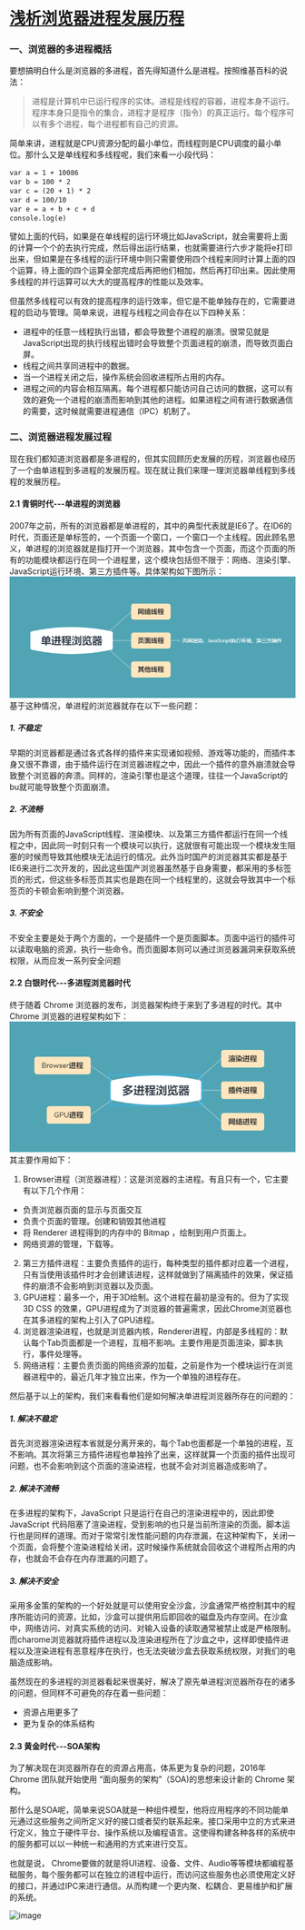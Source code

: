 # [浅析浏览器进程发展历程](https://github.com/srtian/Blog/issues/1)

### 一、浏览器的多进程概括
要想搞明白什么是浏览器的多进程，首先得知道什么是进程。按照维基百科的说法：
> 进程是计算机中已运行程序的实体。进程是线程的容器，进程本身不运行。程序本身只是指令的集合，进程才是程序（指令）的真正运行。每个程序可以有多个进程，每个进程都有自己的资源。

简单来讲，进程就是CPU资源分配的最小单位，而线程则是CPU调度的最小单位。那什么又是单线程和多线程呢，我们来看一小段代码：

```
var a = 1 + 10086
var b = 100 * 2
var c = (20 + 1) * 2
var d = 100/10
var e = a + b + c + d
console.log(e)
```
譬如上面的代码，如果是在单线程的运行环境比如JavaScript，就会需要将上面的计算一个个的去执行完成，然后得出运行结果，也就需要进行六步才能将e打印出来，但如果是在多线程的运行环境中则只需要使用四个线程来同时计算上面的四个运算，待上面的四个运算全部完成后再把他们相加，然后再打印出来。因此使用多线程的并行运算可以大大的提高程序的性能以及效率。

但虽然多线程可以有效的提高程序的运行效率，但它是不能单独存在的，它需要进程的启动与管理。简单来说，进程与线程之间会存在以下四种关系：
- 进程中的任意一线程执行出错，都会导致整个进程的崩溃。很常见就是JavaScript出现的执行线程出错时会导致整个页面进程的崩溃，而导致页面白屏。
- 线程之间共享同进程中的数据。
- 当一个进程关闭之后，操作系统会回收进程所占用的内存。
- 进程之间的内容会相互隔离。每个进程都只能访问自己访问的数据，这可以有效的避免一个进程的崩溃而影响到其他的进程。如果进程之间有进行数据通信的需要，这时候就需要进程通信（IPC）机制了。

### 二、浏览器进程发展过程
现在我们都知道浏览器都是多进程的，但其实回顾历史发展的历程，浏览器也经历了一个由单进程到多进程的发展历程。现在就让我们来理一理浏览器单线程到多线程的发展历程。

#### 2.1 青铜时代---单进程的浏览器
2007年之前，所有的浏览器都是单进程的，其中的典型代表就是IE6了。在ID6的时代，页面还是单标签的，一个页面一个窗口，一个窗口一个主线程。因此顾名思义，单进程的浏览器就是指打开一个浏览器，其中包含一个页面，而这个页面的所有的功能模块都运行在同一个进程里，这个模块包括但不限于：网络、渲染引擎、JavaScript运行环境、第三方插件等。具体架构如下图所示：
![image](https://github.com/srtian/2018-08-14-04-14-25-1534220065/blob/master/main/%E5%8D%95%E8%BF%9B%E7%A8%8B%E6%B5%8F%E8%A7%88%E5%99%A8%E6%9E%B6%E6%9E%84%E5%9B%BE.png?raw=true)
基于这种情况，单进程的浏览器就存在以下一些问题：
##### 1. 不稳定
早期的浏览器都是通过各式各样的插件来实现诸如视频、游戏等功能的，而插件本身又很不靠谱，由于插件运行在浏览器进程之中，因此一个插件的意外崩溃就会导致整个浏览器的奔溃。同样的，渲染引擎也是这个道理，往往一个JavaScript的bu就可能导致整个页面崩溃。
##### 2. 不流畅
因为所有页面的JavaScript线程、渲染模块、以及第三方插件都运行在同一个线程之中，因此同一时刻只有一个模块可以执行，这就很有可能出现一个模块发生阻塞的时候而导致其他模块无法运行的情况。此外当时国产的浏览器其实都是基于IE6来进行二次开发的，因此这些国产浏览器虽然基于自身需要，都采用的多标签页的形式，但这些多标签页其实也是跑在同一个线程里的，这就会导致其中一个标签页的卡顿会影响到整个浏览器。

##### 3. 不安全
不安全主要是处于两个方面的，一个是插件一个是页面脚本。页面中运行的插件可以读取电脑的资源，执行一些命令。而页面脚本则可以通过浏览器漏洞来获取系统权限，从而应发一系列安全问题
#### 2.2 白银时代---多进程浏览器时代
终于随着 Chrome 浏览器的发布，浏览器架构终于来到了多进程的时代。其中 Chrome 浏览器的进程架构如下：
![image](https://github.com/srtian/2018-08-14-04-14-25-1534220065/blob/master/main/%E5%A4%9A%E8%BF%9B%E7%A8%8B%E6%B5%8F%E8%A7%88%E5%99%A8.png?raw=true)
其主要作用如下：
1. Browser进程（浏览器进程）：这是浏览器的主进程。有且只有一个，它主要有以下几个作用：
- 负责浏览器页面的显示与页面交互
- 负责个页面的管理。创建和销毁其他进程
- 将 Renderer 进程得到的内存中的 Bitmap ，绘制到用户页面上。
- 网络资源的管理，下载等。
2. 第三方插件进程：主要负责插件的运行，每种类型的插件都对应着一个进程，只有当使用该插件时才会创建该进程，这样就做到了隔离插件的效果，保证插件的崩溃不会影响到浏览器以及页面。
3. GPU进程：最多一个，用于3D绘制。这个进程在最初是没有的。但为了实现 3D CSS 的效果，GPU进程成为了浏览器的普遍需求，因此Chrome浏览器也在其多进程的架构上引入了GPU进程。
4. 浏览器渲染进程，也就是浏览器内核，Renderer进程，内部是多线程的：默认每个Tab页面都是一个进程，互相不影响。主要作用是页面渲染，脚本执行，事件处理等。
5. 网络进程：主要负责页面的网络资源的加载，之前是作为一个模块运行在浏览器进程中的，最近几年才独立出来，作为一个单独的进程存在。

然后基于以上的架构，我们来看看他们是如何解决单进程浏览器所存在的问题的：
##### 1. 解决不稳定
首先浏览器渲染进程本省就是分离开来的，每个Tab也面都是一个单独的进程，互不影响。其次将第三方插件进程也单独拎了出来，这样就算一个页面的插件出现可问题，也不会影响到这个页面的渲染进程，也就不会对浏览器造成影响了。

##### 2. 解决不流畅
在多进程的架构下，JavaScript 只是运行在自己的渲染进程中的，因此即使 JavaScript 代码阻塞了渲染进程，受到影响的也只是当前所渲染的页面。脚本运行也是同样的道理。而对于常常引发性能问题的内存泄漏，在这种架构下，关闭一个页面，会将整个渲染进程给关闭，这时候操作系统就会回收这个进程所占用的内存，也就会不会存在内存泄漏的问题了。

##### 3. 解决不安全
采用多金策的架构的一个好处就是可以使用安全沙盒，沙盒通常严格控制其中的程序所能访问的资源，比如，沙盒可以提供用后即回收的磁盘及内存空间。在沙盒中，网络访问、对真实系统的访问、对输入设备的读取通常被禁止或是严格限制。而charome浏览器就将插件进程以及渲染进程所在了沙盒之中，这样即使插件进程以及渲染进程有恶意程序在执行，也无法突破沙盒去获取系统权限，对我们的电脑造成影响。


虽然现在的多进程的浏览器看起来很美好，解决了原先单进程浏览器所存在的诸多的问题，但同样不可避免的存在着一些问题：
- 资源占用更多了
- 更为复杂的体系结构

#### 2.3  黄金时代---SOA架构
为了解决现在浏览器所存在的资源占用高，体系更为复杂的问题，2016年 Chrome 团队就开始使用 “面向服务的架构”（SOA)的思想来设计新的 Chrome 架构。

那什么是SOA呢，简单来说SOA就是一种组件模型，他将应用程序的不同功能单元通过这些服务之间所定义好的接口或者契约联系起来。接口采用中立的方式来进行定义，独立于硬件平台、操作系统以及编程语言。这使得构建各种各样的系统中的服务都可以以一种统一和通用的方式来进行交互。

也就是说， Chrome要做的就是将UI进程、设备、文件、Audio等等模块都编程基础服务，每个服务都可以在独立的进程中运行，而访问这些服务也必须使用定义好的接口，并通过IPC来进行通信。从而构建一个更内聚、松耦合、更易维护和扩展的系统。

![image](https://static001.geekbang.org/resource/image/32/2a/329658fe821252db47b0964037a1de2a.png)